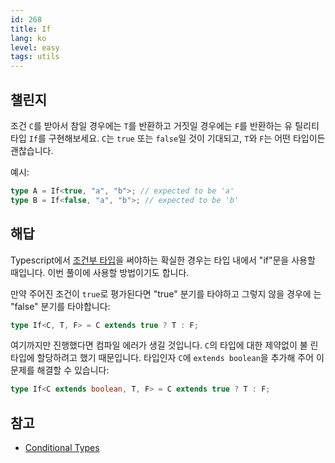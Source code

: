 ```yaml
---
id: 268
title: If
lang: ko
level: easy
tags: utils
---
```


## 챌린지

조건 `C`를 받아서 참일 경우에는 `T`를 반환하고 거짓일 경우에는 `F`를 반환하는 유
틸리티 타입 `If`를 구현해보세요. `C`는 `true` 또는 `false`일 것이 기대되고,
`T`와 `F`는 어떤 타입이든 괜찮습니다.

예시:

```ts
type A = If<true, "a", "b">; // expected to be 'a'
type B = If<false, "a", "b">; // expected to be 'b'
```

## 해답

Typescript에서
[조건부 타입](https://www.typescriptlang.org/docs/handbook/2/conditional-types.html)을
써야하는 확실한 경우는 타입 내에서 "if"문을 사용할 때입니다. 이번 풀이에 사용할
방법이기도 합니다.

만약 주어진 조건이 `true`로 평가된다면 "true" 분기를 타야하고 그렇지 않을 경우에
는 "false" 분기를 타야합니다:

```ts
type If<C, T, F> = C extends true ? T : F;
```

여기까지만 진행했다면 컴파일 에러가 생길 것입니다. `C`의 타입에 대한 제약없이 불
린 타입에 할당하려고 했기 때문입니다. 타입인자 `C`에 `extends boolean`을 추가해
주어 이 문제를 해결할 수 있습니다:

```ts
type If<C extends boolean, T, F> = C extends true ? T : F;
```

## 참고

- [Conditional Types](https://www.typescriptlang.org/docs/handbook/2/conditional-types.html)
